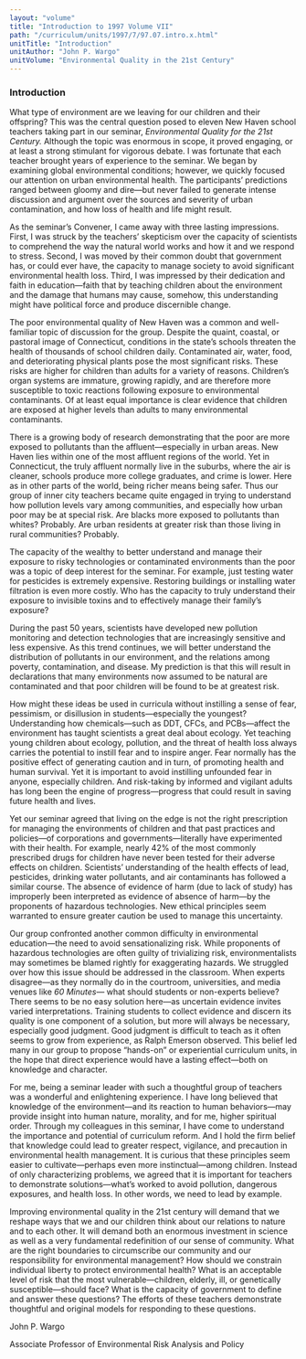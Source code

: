```yaml
---
layout: "volume"
title: "Introduction to 1997 Volume VII"
path: "/curriculum/units/1997/7/97.07.intro.x.html"
unitTitle: "Introduction"
unitAuthor: "John P. Wargo"
unitVolume: "Environmental Quality in the 21st Century"
---
```

<body>
<h3>
  Introduction
 </h3>
 What type of environment are we leaving for our children and their offspring? This was the central question posed to eleven New Haven school teachers taking part in our seminar,
 <i>
  Environmental Quality for the 21st Century.
 </i>
 Although the topic was enormous in scope, it proved engaging, or at least a strong stimulant for vigorous debate. I was fortunate that each teacher brought years of experience to the seminar. We began by examining global environmental conditions; however, we quickly focused our attention on urban environmental health. The participants’ predictions ranged between gloomy and dire—but never failed to generate intense discussion and argument over the sources and severity of urban contamination, and how loss of health and life might result.
 <p>
  As the seminar’s Convener, I came away with three lasting impressions. First, I was struck by the teachers’ skepticism over the capacity of scientists to comprehend the way the natural world works and how it and we respond to stress. Second, I was moved by their common doubt that government has, or could ever have, the capacity to manage society to avoid significant environmental health loss. Third, I was impressed by their dedication and faith in education—faith that by teaching children about the environment and the damage that humans may cause, somehow, this understanding might have political force and produce discernible change.
 </p>
 <p>
  The poor environmental quality of New Haven was a common and well-familiar topic of discussion for the group. Despite the quaint, coastal, or pastoral image of Connecticut, conditions in the state’s schools threaten the health of thousands of school children daily. Contaminated air, water, food, and deteriorating physical plants pose the most significant risks. These risks are higher for children than adults for a variety of reasons. Children’s organ systems are immature, growing rapidly, and are therefore more susceptible to toxic reactions following exposure to environmental contaminants. Of at least equal importance is clear evidence that children are exposed at higher levels than adults to many environmental contaminants.
 </p>
 <p>
  There is a growing body of research demonstrating that the poor are more exposed to pollutants than the affluent—especially in urban areas. New Haven lies within one of the most affluent regions of the world. Yet in Connecticut, the truly affluent normally live in the suburbs, where the air is cleaner, schools produce more college graduates, and crime is lower. Here as in other parts of the world, being richer means being safer. Thus our group of inner city teachers became quite engaged in trying to understand how pollution levels vary among communities, and especially how urban poor may be at special risk. Are blacks more exposed to pollutants than whites? Probably. Are urban residents at greater risk than those living in rural communities? Probably.
 </p>
 <p>
  The capacity of the wealthy to better understand and manage their exposure to risky technologies or contaminated environments than the poor was a topic of deep interest for the seminar. For example, just testing water for pesticides is extremely expensive. Restoring buildings or installing water filtration is even more costly. Who has the capacity to truly understand their exposure to invisible toxins and to effectively manage their family’s exposure?
 </p>
 <p>
  During the past 50 years, scientists have developed new pollution monitoring and detection technologies that are increasingly sensitive and less expensive. As this trend continues, we will better understand the distribution of pollutants in our environment, and the relations among poverty, contamination, and disease. My prediction is that this will result in declarations that many environments now assumed to be natural are contaminated and that poor children will be found to be at greatest risk.
 </p>
 <p>
  How might these ideas be used in curricula without instilling a sense of fear, pessimism, or disillusion in students—especially the youngest? Understanding how chemicals—such as DDT, CFCs, and PCBs—affect the environment has taught scientists a great deal about ecology. Yet teaching young children about ecology, pollution, and the threat of health loss always carries the potential to instill fear and to inspire anger. Fear normally has the positive effect of generating caution and in turn, of promoting health and human survival. Yet it is important to avoid instilling unfounded fear in anyone, especially children. And risk-taking by informed and vigilant adults has long been the engine of progress—progress that could result in saving future health and lives.
 </p>
 <p>
  Yet our seminar agreed that living on the edge is not the right prescription for managing the environments of children and that past practices and policies—of corporations and governments—literally have experimented with their health. For example, nearly 42% of the most commonly prescribed drugs for children have never been tested for their adverse effects on children. Scientists’ understanding of the health effects of lead, pesticides, drinking water pollutants, and air contaminants has followed a similar course. The absence of evidence of harm (due to lack of study) has improperly been interpreted as evidence of absence of harm—by the proponents of hazardous technologies. New ethical principles seem warranted to ensure greater caution be used to manage this uncertainty.
 </p>
 <p>
  Our group confronted another common difficulty in environmental education—the need to avoid sensationalizing risk. While proponents of hazardous technologies are often guilty of trivializing risk, environmentalists may sometimes be blamed rightly for exaggerating hazards. We struggled over how this issue should be addressed in the classroom. When experts disagree—as they normally do in the courtroom, universities, and media venues like
  <i>
   60 Minutes—
  </i>
  what should students or non-experts believe? There seems to be no easy solution here—as uncertain evidence invites varied interpretations. Training students to collect evidence and discern its quality is one component of a solution, but more will always be necessary, especially good judgment. Good judgment is difficult to teach as it often seems to grow from experience, as Ralph Emerson observed. This belief led many in our group to propose “hands-on” or experiential curriculum units, in the hope that direct experience would have a lasting effect—both on knowledge and character.
 </p>
 <p>
  For me, being a seminar leader with such a thoughtful group of teachers was a wonderful and enlightening experience. I have long believed that knowledge of the environment—and its reaction to human behaviors—may provide insight into human nature, morality, and for me, higher spiritual order. Through my colleagues in this seminar, I have come to understand the importance and potential of curriculum reform. And I hold the firm belief that knowledge could lead to greater respect, vigilance, and precaution in environmental health management. It is curious that these principles seem easier to cultivate—perhaps even more instinctual—among children. Instead of only characterizing problems, we agreed that it is important for teachers to demonstrate solutions—what’s worked to avoid pollution, dangerous exposures, and health loss. In other words, we need to lead by example.
 </p>
 <p>
  Improving environmental quality in the 21st century will demand that we reshape ways that we and our children think about our relations to nature and to each other. It will demand both an enormous investment in science as well as a very fundamental redefinition of our sense of community. What are the right boundaries to circumscribe our community and our responsibility for environmental management? How should we constrain individual liberty to protect environmental health? What is an acceptable level of risk that the most vulnerable—children, elderly, ill, or genetically susceptible—should face? What is the capacity of government to define and answer these questions? The efforts of these teachers demonstrate thoughtful and original models for responding to these questions.
 </p>
 <p>
  John P. Wargo
 </p>
 <p>
  Associate Professor of Environmental Risk Analysis and Policy
 </p>

</body>